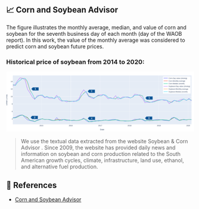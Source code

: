 ## 📈 Corn and Soybean Advisor

The figure 
illustrates the monthly average, median, and value of corn and soybean for
the seventh business day of each month (day of the WAOB report). In this
work, the value of the monthly average was considered to predict corn and
soybean future prices.

### Historical price of soybean from 2014 to 2020:

<img src="https://github.com/ivanfilhoreis/agricultural_commodity_data/blob/main/Corn%20and%20Soybean%20Advisor/img/img-1.png?raw=true" width="600px" alt="table1">

>We use the textual data extracted from the website Soybean & Corn
Advisor
. Since 2009, the website has provided daily news and information
on soybean and corn production related to the South American growth cycles,
climate, infrastructure, land use, ethanol, and alternative fuel production.


## 🔎 References

* [Corn and Soybean Advisor](https://www.soybeansandcorn.com/)
